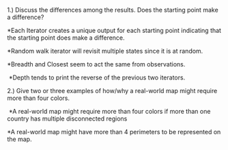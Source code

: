 1.) Discuss the differences among the results. Does the starting point make a difference?

  *Each Iterator creates a unique output for each starting point indicating that the starting point does make a difference. 
  
  *Random walk iterator will revisit multiple states since it is at random. 
  
  *Breadth and Closest seem to act the same from observations. 
  
  *Depth tends to print the reverse of the previous two iterators.
  
  
2.) Give two or three examples of how/why a real-world map might require more than four colors.

  *A real-world map might require more than four colors if more than one country has multiple disconnected regions
  
  *A real-world map might have more than 4 perimeters to be represented on the map.
  
